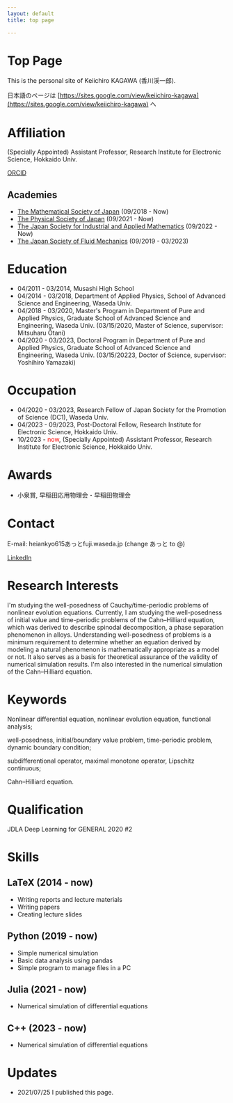 ```yaml
---
layout: default
title: top page

---
```


# Top Page

This is the personal site of Keiichiro KAGAWA (香川渓一郎).

日本語のページは [https://sites.google.com/view/keiichiro-kagawa](https://sites.google.com/view/keiichiro-kagawa) へ

# Affiliation

(Specially Appointed) Assistant Professor, Research Institute for Electronic Science, Hokkaido Univ.

[ORCID](https://orcid.org/0000-0002-4214-2029)

## Academies

- [The Mathematical Society of Japan](https://www.mathsoc.jp/en/) (09/2018 - Now)
- [The Physical Society of Japan](https://www.jps.or.jp/english/) (09/2021 - Now)
- [The Japan Society for Industrial and Applied Mathematics](https://jsiam.org/en/) (09/2022 - Now)
- [The Japan Society of Fluid Mechanics](https://www.nagare.or.jp/en/index.html) (09/2019 - 03/2023)

# Education

- 04/2011 - 03/2014, Musashi High School
- 04/2014 - 03/2018, Department of Applied Physics, School of Advanced Science and Engineering, Waseda Univ.
- 04/2018 - 03/2020, Master's Program in Department of Pure and Applied Physics, Graduate School of Advanced Science and Engineering, Waseda Univ. (03/15/2020, Master of Science, supervisor: Mitsuharu Ôtani)
- 04/2020 - 03/2023, Doctoral Program in Department of Pure and Applied Physics, Graduate School of Advanced Science and Engineering, Waseda Univ. (03/15/20223, Doctor of Science, supervisor: Yoshihiro Yamazaki)

# Occupation

- 04/2020 - 03/2023, Research Fellow of Japan Society for the Promotion of Science (DC1), Waseda Univ.
- 04/2023 - 09/2023, Post-Doctoral Fellow, Research Institute for Electronic Science, Hokkaido Univ.
- 10/2023 - <span style="color: red; ">now</span>,     (Specially Appointed) Assistant Professor, Research Institute for Electronic Science, Hokkaido Univ.

# Awards

- 小泉賞, 早稲田応用物理会・早稲田物理会

# Contact

E-mail: heiankyo615あっとfuji.waseda.jp (change あっと to @)

[LinkedIn](https://www.linkedin.com/in/%E6%B8%93%E4%B8%80%E9%83%8E-%E9%A6%99%E5%B7%9D-78768a183/)

# Research Interests

I'm studying the well-posedness of Cauchy/time-periodic problems of nonlinear evolution equations. Currently, I am studying the well-posedness of initial value and time-periodic problems of the Cahn–Hilliard equation, which was derived to describe spinodal decomposition, a phase separation phenomenon in alloys. Understanding well-posedness of problems is a minimum requirement to determine whether an equation derived by modeling a natural phenomenon is mathematically appropriate as a model or not. It also serves as a basis for theoretical assurance of the validity of numerical simulation results.
I'm also interested in the numerical simulation of the Cahn–Hilliard equation.

# Keywords

Nonlinear differential equation, nonlinear evolution equation, functional analysis;

well-posedness, initial/boundary value problem, time-periodic problem, dynamic boundary condition;

subdifferentional operator, maximal monotone operator, Lipschitz continuous;

Cahn–Hilliard equation.

# Qualification

JDLA Deep Learning for GENERAL 2020 #2

# Skills

## LaTeX (2014 - now)

- Writing reports and lecture materials
- Writing papers
- Creating lecture slides

## Python (2019 - now)

- Simple numerical simulation
- Basic data analysis using pandas
- Simple program to manage files in a PC

## Julia (2021 - now)

- Numerical simulation of differential equations

## C++ (2023 - now)

- Numerical simulation of differential equations

# Updates

- 2021/07/25    I published this page.
